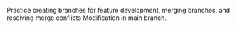 Practice creating branches for feature development, merging branches, and resolving merge conflicts
Modification in main branch.
